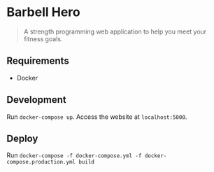 # Barbell Hero
> A strength programming web application to help you meet your fitness goals.

## Requirements
- Docker

## Development
Run `docker-compose up`. Access the website at `localhost:5000`.

## Deploy
Run `docker-compose -f docker-compose.yml -f docker-compose.production.yml build`